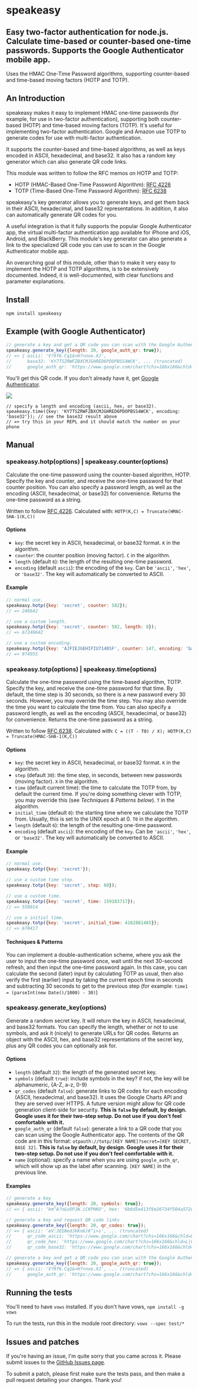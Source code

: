 # speakeasy

## Easy two-factor authentication for node.js. Calculate time-based or counter-based one-time passwords. Supports the Google Authenticator mobile app.

Uses the HMAC One-Time Password algorithms, supporting counter-based and time-based moving factors (HOTP and TOTP).

## An Introduction

speakeasy makes it easy to implement HMAC one-time passwords (for example, for use in two-factor authentication), supporting both counter-based (HOTP) and time-based moving factors (TOTP). It's useful for implementing two-factor authentication. Google and Amazon use TOTP to generate codes for use with multi-factor authentication.

It supports the counter-based and time-based algorithms, as well as keys encoded in ASCII, hexadecimal, and base32. It also has a random key generator which can also generate QR code links.

This module was written to follow the RFC memos on HOTP and TOTP:

* HOTP (HMAC-Based One-Time Password Algorithm): [RFC 4226](http:tools.ietf.org/html/rfc4226)
* TOTP (Time-Based One-Time Password Algorithm): [RFC 6238](http:tools.ietf.org/html/rfc6238)

speakeasy's key generator allows you to generate keys, and get them back in their ASCII, hexadecimal, and base32 representations. In addition, it also can automatically generate QR codes for you.

A useful integration is that it fully supports the popular Google Authenticator app, the virtual multi-factor authentication app available for iPhone and iOS, Android, and BlackBerry. This module's key generator can also generate a link to the specialized QR code you can use to scan in the Google Authenticator mobile app.

An overarching goal of this module, other than to make it very easy to implement the HOTP and TOTP algorithms, is to be extensively documented. Indeed, it is well-documented, with clear functions and parameter explanations.

## Install

```
npm install speakeasy
```

## Example (with Google Authenticator)

```javascript
// generate a key and get a QR code you can scan with the Google Authenticator app
speakeasy.generate_key({length: 20, google_auth_qr: true});
// => { ascii: 'V?9f6.Cq1&<H?<nxe.XJ',
//      base32: 'KY7TSZRWFZBXCMJGHRED6PDOPBSS4WCK', ... (truncated) 
//      google_auth_qr: 'https://www.google.com/chart?chs=166x166&chld=L|0&cht=qr&chl=otpauth://totp/SecretKey%3Fsecret=KY7TSZRWFZBXCMJGHRED6PDOPBSS4WCK' }
```

You'll get this QR code. If you don't already have it, get [Google Authenticator](http://www.google.com/support/accounts/bin/answer.py?answer=1066447).

![](http://i.imgur.com/INZnk.png)

```
// specify a length and encoding (ascii, hex, or base32).
speakeasy.time({key: 'KY7TSZRWFZBXCMJGHRED6PDOPBSS4WCK', encoding: 'base32'}); // see the base32 result above
// => try this in your REPL and it should match the number on your phone
```

## Manual

### speakeasy.hotp(options) | speakeasy.counter(options)

Calculate the one-time password using the counter-based algorithm, HOTP. Specify the key and counter, and receive the one-time password for that counter position. You can also specify a password length, as well as the encoding (ASCII, hexadecimal, or base32) for convenience. Returns the one-time password as a string.

Written to follow [RFC 4226](http://tools.ietf.org/html/rfc4226). Calculated with: `HOTP(K,C) = Truncate(HMAC-SHA-1(K,C))`

#### Options

* `key`: the secret key in ASCII, hexadecimal, or base32 format. `K` in the algorithm.
* `counter`: the counter position (moving factor). `C` in the algorithm.
* `length` (default `6`): the length of the resulting one-time password.
* `encoding` (default `ascii`): the encoding of the `key`. Can be `'ascii'`, `'hex'`, or `'base32'`. The key will automatically be converted to ASCII.

#### Example

```javascript
// normal use.
speakeasy.hotp({key: 'secret', counter: 582});
// => 246642

// use a custom length.
speakeasy.hotp({key: 'secret', counter: 582, length: 8});
// => 67246642

// use a custom encoding.
speakeasy.hotp({key: 'AJFIEJGEHIFIU7148SF', counter: 147, encoding: 'base32'});
// => 974955
```

### speakeasy.totp(options) | speakeasy.time(options)

Calculate the one-time password using the time-based algorithm, TOTP. Specify the key, and receive the one-time password for that time. By default, the time step is 30 seconds, so there is a new password every 30 seconds. However, you may override the time step. You may also override the time you want to calculate the time from. You can also specify a password length, as well as the encoding (ASCII, hexadecimal, or base32) for convenience. Returns the one-time password as a string.

Written to follow [RFC 6238](http://tools.ietf.org/html/rfc6238). Calculated with: `C = ((T - T0) / X); HOTP(K,C) = Truncate(HMAC-SHA-1(K,C))`

#### Options

* `key`: the secret key in ASCII, hexadecimal, or base32 format. `K` in the algorithm.
* `step` (default `30`): the time step, in seconds, between new passwords (moving factor). `X` in the algorithm.
* `time` (default current time): the time to calculate the TOTP from, by default the current time. If you're doing something clever with TOTP, you may override this (see *Techniques & Patterns below*). `T` in the algorithm.
* `initial_time` (default `0`): the starting time where we calculate the TOTP from. Usually, this is set to the UNIX epoch at 0. `T0` in the algorithm.
* `length` (default `6`): the length of the resulting one-time password.
* `encoding` (default `ascii`): the encoding of the `key`. Can be `'ascii'`, `'hex'`, or `'base32'`. The key will automatically be converted to ASCII.

#### Example

```javascript
// normal use.
speakeasy.totp({key: 'secret'});

// use a custom time step.
speakeasy.totp({key: 'secret', step: 60});

// use a custom time.
speakeasy.totp({key: 'secret', time: 159183717});
// => 558014

// use a initial time.
speakeasy.totp({key: 'secret', initial_time: 4182881485});
// => 670417
```

#### Techniques & Patterns

You can implement a double-authentication scheme, where you ask the user to input the one-time password once, wait until the next 30-second refresh, and then input the one-time password again. In this case, you can calculate the second (later) input by calculating TOTP as usual, then also verify the first (earlier) input by taking the current epoch time in seconds and subtracting 30 seconds to get to the previous step (for example: `time1 = (parseInt(new Date()/1000) - 30)`)

### speakeasy.generate_key(options)

Generate a random secret key. It will return the key in ASCII, hexadecimal, and base32 formats. You can specify the length, whether or not to use symbols, and ask it (nicely) to generate URLs for QR codes. Returns an object with the ASCII, hex, and base32 representations of the secret key, plus any QR codes you can optionally ask for.

#### Options

* `length` (default `32`): the length of the generated secret key.
* `symbols` (default `true`): include symbols in the key? if not, the key will be alphanumeric, {A-Z, a-z, 0-9}
* `qr_codes` (default `false`): generate links to QR codes for each encoding (ASCII, hexadecimal, and base32). It uses the Google Charts API and they are served over HTTPS. A future version might allow for QR code generation client-side for security. **This is `false` by default, by design. Google uses it for their two-step setup. Do not use if you don't feel comfortable with it.**
* `google_auth_qr` (default `false`): generate a link to a QR code that you can scan using the Google Authenticator app. The contents of the QR code are in this format: `otpauth://totp/[KEY NAME]?secret=[KEY SECRET, BASE 32]`. **This is `false` by default, by design. Google uses it for their two-step setup. Do not use if you don't feel comfortable with it.** 
* `name` (optional): specify a name when you are using `google_auth_qr`, which will show up as the label after scanning. `[KEY NAME]` in the previous line.

#### Examples

```javascript
// generate a key
speakeasy.generate_key({length: 20, symbols: true});
// => { ascii: 'km^A?n&sOPJW.iCKPHKU', hex: '6b6d5e413f6e26734f504a572e69434b50484b55', base32: 'NNWV4QJ7NYTHGT2QJJLS42KDJNIEQS2V' }

// generate a key and request QR code links
speakeasy.generate_key({length: 20, qr_codes: true});
// => { ascii: 'eV:JQ1NedJkKn&]6^i>s', ... (truncated)
//      qr_code_ascii: 'https://www.google.com/chart?chs=166x166&chld=L|0&cht=qr&chl=eV%3AJQ1NedJkKn%26%5D6%5Ei%3Es',
//      qr_code_hex: 'https://www.google.com/chart?chs=166x166&chld=L|0&cht=qr&chl=65563a4a51314e65644a6b4b6e265d365e693e73',
//      qr_code_base32: 'https://www.google.com/chart?chs=166x166&chld=L|0&cht=qr&chl=MVLDUSSRGFHGKZCKNNFW4JS5GZPGSPTT' }

// generate a key and get a QR code you can scan with the Google Authenticator app
speakeasy.generate_key({length: 20, google_auth_qr: true});
// => { ascii: 'V?9f6.Cq1&<H?<nxe.XJ', ... (truncated)
//      google_auth_qr: 'https://www.google.com/chart?chs=166x166&chld=L|0&cht=qr&chl=otpauth://totp/SecretKey%3Fsecret=KY7TSZRWFZBXCMJGHRED6PDOPBSS4WCK' }
```

## Running the tests

You'll need to have `vows` installed. If you don't have vows, `npm install -g vows`

To run the tests, run this in the module root directory: `vows --spec test/*`

## Issues and patches

If you're having an issue, I'm quite sorry that you came across it. Please submit issues to the [GitHub Issues page](https://github.com/markbao/speakeasy/issues).

To submit a patch, please first make sure the tests pass, and then make a pull request detailing your changes. Thank you!
